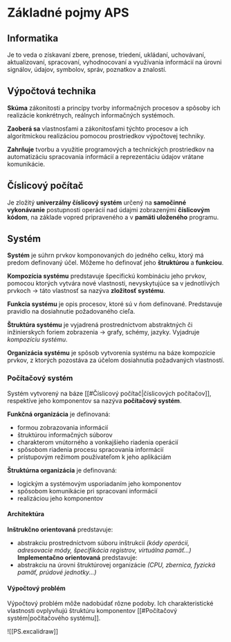 # Základné pojmy APS

## Informatika
Je to veda o získavaní zbere, prenose, triedení, ukládaní, uchovávaní, aktualizovaní, spracovaní, vyhodnocovaní a využívania informácií na úrovni signálov, údajov, symbolov, správ, poznatkov a znalostí.

## Výpočtová technika
**Skúma** zákonitosti a princípy tvorby informačných procesov a spôsoby ich realizácie konkrétnych, reálnych informačných systémoch.

**Zaoberá sa** vlastnosťami a zákonitosťami týchto procesov a ich algoritmickou realizáciou pomocou prostriedkov výpočtovej techniky.

**Zahrňuje** tvorbu a využitie programových a technických prostriedkov na automatizáciu spracovania informácií a reprezentáciu údajov vrátane komunikácie.

## Číslicový počítač
Je zložitý **univerzálny číslicový systém** určený na **samočinné vykonávanie** postupnosti operácií nad údajmi zobrazenými **číslicovým kódom**, na základe vopred pripraveného a v **pamäti uloženého** programu.

## Systém
**Systém** je súhrn prvkov komponovaných do jedného celku, ktorý má predom definovaný účel. Môžeme ho definovať jeho **štruktúrou** a **funkciou**.

**Kompozícia systému** predstavuje špecifickú kombináciu jeho prvkov, pomocou ktorých vytvára nové vlastnosti, nevyskytujúce sa v jednotlivých prvkoch -> táto vlastnosť sa nazýva **zložitosť systému**.

**Funkcia systému** je opis procesov, ktoré sú v ňom definované. Predstavuje pravidlo na dosiahnutie požadovaného cieľa.

**Štruktúra systému** je vyjadrená prostredníctvom abstraktných či inžinierskych foriem zobrazenia -> grafy, schémy, jazyky. Vyjadruje *kompozíciu systému*.

**Organizácia systému** je spôsob vytvorenia systému na báze kompozície prvkov, z ktorých pozostáva za účelom dosiahnutia požadvaných vlastností.


### Počítačový systém
Systém vytvorený na báze [[#Číslicový počítač|číslicových počítačov]], respektíve jeho komponentov sa nazýva **počítačový systém**.

**Funkčná organizácia** je definovaná:
- formou zobrazovania informácií
- štruktúrou informačných súborov
- charakterom vnútorného a vonkajšieho riadenia operácií
- spôsobom riadenia procesu spracovania informácií
- prístupovým režimom používateľom k jeho aplikáciám

**Štruktúrna organizácia** je definovaná:
- logickým a systémovým usporiadaním jeho komponentov
- spôsobom komunikácie pri spracovaní informácií
- realizáciou jeho komponentov

#### Architektúra
**Inštrukčno orientovaná** predstavuje:
- abstrakciu prostredníctvom súboru inštrukcií *(kódy operácií, adresovacie módy, špecifikácia registrov, virtuálna pamäť...)*
**Implementačno orientovaná** predstavuje:
- abstrakciu na úrovni štruktúrovej organizácie *(CPU, zbernica, fyzická pamäť, prúdové jednotky...)*

#### Výpočtový problém
Výpočtový problém môže nadobúdať rôzne podoby. Ich charakteristické vlastnosti ovplyvňujú štruktúru komponentov [[#Počítačový systém|počítačového systému]].

![[PS.excalidraw]]